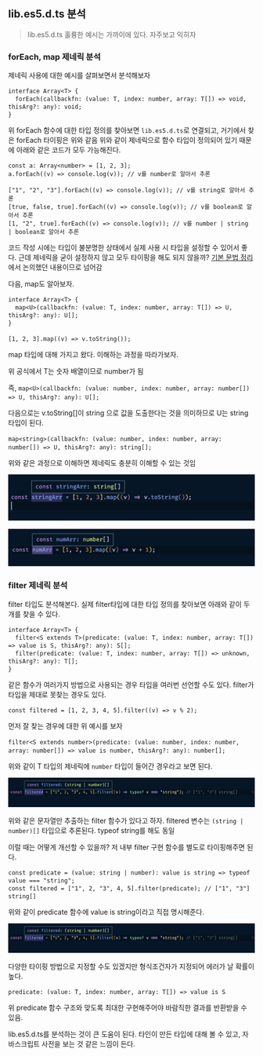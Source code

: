 ﻿## lib.es5.d.ts 분석

> lib.es5.d.ts 훌륭한 예시는 가까이에 있다. 자주보고 익히자

### forEach, map 제네릭 분석

제네릭 사용에 대한 예시를 살펴보면서 분석해보자

```tsx
interface Array<T> {
  forEach(callbackfn: (value: T, index: number, array: T[]) => void, thisArg?: any): void;
}
```

위 forEach 함수에 대한 타입 정의를 찾아보면 `lib.es5.d.ts`로 연결되고, 거기에서 찾은 forEach 타이핑은 위와 같음
위와 같이 제네릭으로 함수 타입이 정의되어 있기 때문에 아래와 같은 코드가 모두 가능해진다.

```tsx
const a: Array<number> = [1, 2, 3];
a.forEach((v) => console.log(v)); // v를 number로 알아서 추론

["1", "2", "3"].forEach((v) => console.log(v)); // v를 string로 알아서 추론
[true, false, true].forEach((v) => console.log(v)); // v를 boolean로 알아서 추론
[1, "2", true].forEach((v) => console.log(v)); // v를 number | string | boolean로 알아서 추론
```

[](4-2-ts-all-in-one-basic.md)
코드 작성 시에는 타입이 불분명한 상태에서 실제 사용 시 타입을 설정할 수 있어서 좋다.
근데 제네릭을 굳이 설정하지 않고 모두 타이핑을 해도 되지 않을까? [기본 문법 정리](4-2-ts-all-in-one-basic.md) 에서 논의했던 내용이므로 넘어감

다음, map도 알아보자.

```tsx
interface Array<T> {
  map<U>(callbackfn: (value: T, index: number, array: T[]) => U, thisArg?: any): U[];
}

[1, 2, 3].map((v) => v.toString());
```

map 타입에 대해 가지고 왔다. 이해하는 과정을 따라가보자.

위 공식에서 T는 숫자 배열이므로 number가 됨

즉, `map<U>(callbackfn: (value: number, index: number, array: number[]) => U, thisArg?: any): U[];`

다음으로는 v.toString[]이 string 으로 값을 도출한다는 것을 의미하므로 U는 string 타입이 된다.

`map<string>(callbackfn: (value: number, index: number, array: number[]) => U, thisArg?: any): string[];`

위와 같은 과정으로 이해하면 제네릭도 충분히 이해할 수 있는 것임

![위 과정을 이해하면 stringArr 변수가 string[]로 추론되는 것을 이해할 수 있게된다.](../img/221220-1.png)

![](../img/221220-2.png)

### filter 제네릭 분석

filter 타입도 분석해본다. 실제 filter타입에 대한 타입 정의를 찾아보면 아래와 같이 두 개를 찾을 수 있다.

```tsx
interface Array<T> {
  filter<S extends T>(predicate: (value: T, index: number, array: T[]) => value is S, thisArg?: any): S[];
  filter(predicate: (value: T, index: number, array: T[]) => unknown, thisArg?: any): T[];
}
```

같은 함수가 여러가지 방법으로 사용되는 경우 타입을 여러번 선언할 수도 있다. filter가 타입을 제대로 못찾는 경우도 있다.

```tsx
const filtered = [1, 2, 3, 4, 5].filter((v) => v % 2);
```

먼저 잘 찾는 경우에 대한 위 예시를 보자

`filter<S extends number>(predicate: (value: number, index: number, array: number[]) => value is number, thisArg?: any): number[];`

위와 같이 T 타입의 제네릭에 `number` 타입이 들어간 경우라고 보면 된다.

![](../img/221222-1.png)

위와 같은 문자열만 추출하는 filter 함수가 있다고 하자. filtered 변수는 `(string | number)[]` 타입으로 추론된다. typeof string를 해도 동일

이럴 때는 어떻게 개선할 수 있을까? 저 내부 filter 구현 함수를 별도로 타이핑해주면 된다.

```tsx
const predicate = (value: string | number): value is string => typeof value === "string";
const filtered = ["1", 2, "3", 4, 5].filter(predicate); // ["1", "3"] string[]
```

위와 같이 predicate 함수에 value is string이라고 직접 명시해준다.

![원하는 대로 string[]로 반환](../img/221222-1.png)

다양한 타이핑 방법으로 지정할 수도 있겠지만 형식조건자가 지정되어 에러가 날 확률이 높다.

```tsx
predicate: (value: T, index: number, array: T[]) => value is S
```

위 predicate 함수 구조와 맞도록 최대한 구현해주어야 바람직한 결과를 반환받을 수 있음.

lib.es5.d.ts를 분석하는 것이 큰 도움이 된다. 타인이 만든 타입에 대해 볼 수 있고, 자바스크립트 사전을 보는 것 같은 느낌이 든다.
